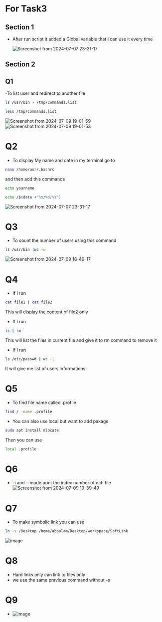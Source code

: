 # For Task3

## Section 1

- After run script it added a Global variable that I can use it every time

  ![Screenshot from 2024-07-07 23-31-17](https://github.com/Aboalam15/Embedded-Linux/assets/159071759/d0fc02e0-f5a8-4edc-a881-f75165f7dac5)
## Section 2

## Q1

-To list user and redirect to another file 
```bash
ls /usr/bin > /tmp/commands.list
```
```bash
less /tmp/commands.list
```
![Screenshot from 2024-07-09 19-01-59](https://github.com/Aboalam15/Embedded-Linux/assets/159071759/e40e822b-0808-4f1b-bff9-09f258409300)
![Screenshot from 2024-07-09 19-01-53](https://github.com/Aboalam15/Embedded-Linux/assets/159071759/ab0de83f-d14e-4f57-8e93-bc6c621655ee)

# Q2

- To display My name and date in my terminal go to
```bash
nano /home/usr/.bashrc
```
and then add this commands
```bash
echo yourname
```
```bash
echo /$(date +"%m/%d/%Y") 
```
![Screenshot from 2024-07-07 23-31-17](https://github.com/Aboalam15/Embedded-Linux/assets/159071759/741c1dfa-00f7-46ec-8910-10a0e3b9444d)



# Q3

- To count the number of users using this command
```bash
ls /usr/bin |wc -w
```
![Screenshot from 2024-07-09 18-49-17](https://github.com/Aboalam15/Embedded-Linux/assets/159071759/cba231e7-24d3-4a46-a504-37d6a8b2b308)

# Q4 

- If I run
```bash
cat file1 | cat file2
```
This will display the content of file2 only

- If I run
```bash
ls | rm
```
This will list the files in current file and give it to rm command to remove it

- If I run
```bash
ls /etc/passwd | wc -l
```
It will give me list of users informations

# Q5

- To find file name called .profile
```bash
find / -name .profile
```
- You can also use local but want to add pakage
```bash
sudo apt install mlocate
```
Then you can use 
```bash
local .profile
```

# Q6

- -i and --inode print the index number of ech file
![Screenshot from 2024-07-09 19-39-49](https://github.com/Aboalam15/Embedded-Linux/assets/159071759/cd744088-b8ed-4b98-91b2-60cc6e926036)

# Q7 

- To make symbolic link you can use
```bash
ln -s /Desktop /home/aboalam/Desktop/workspace/SoftLink
```
 ![image](https://github.com/Aboalam15/Embedded-Linux/assets/159071759/d56e1849-c03b-463f-a1db-8d486d66614b)

# Q8 
- Hard links only can link to files only
- we use the same pravious command without -s

# Q9

- ![image](https://github.com/Aboalam15/Embedded-Linux/assets/159071759/6909e597-2d67-4c09-b7e3-a33022c9dd5d)


